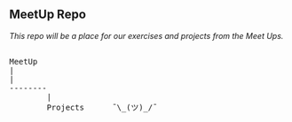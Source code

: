 ## MeetUp Repo
*This repo will be a place for our exercises and projects from the Meet Ups.*
<pre>

MeetUp
|
|
--------
        |
        Projects      ¯\_(ツ)_/¯ 
</pre>
